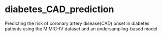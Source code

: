 # diabetes_CAD_prediction
Predicting the risk of coronary artery disease(CAD) onset in diabetes patients using the MIMIC-IV dataset and an undersampling-based model
